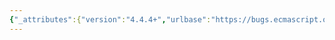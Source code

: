 ```yaml
---
{"_attributes":{"version":"4.4.4+","urlbase":"https://bugs.ecmascript.org/","maintainer":"dherman@mozilla.com"},"bug":{"bug_id":2649,"creation_ts":"2014-04-12 00:53:00 -0700","short_desc":"9.2.14  Function Declaration Instantiation: functionNames and lexicalNames not defined","delta_ts":"2014-04-29 22:59:57 -0700","product":"Draft for 6th Edition","component":"technical issue","version":"Rev 23: April 5, 2014 Draft","rep_platform":"All","op_sys":"All","bug_status":"RESOLVED","resolution":"FIXED","priority":"Normal","bug_severity":"normal","everconfirmed":true,"reporter":{"uid":"andrebargull","name":"André Bargull"},"assigned_to":{"uid":"allen","name":"Allen Wirfs-Brock"},"long_desc":[{"commentid":7701,"comment_count":0,"who":{"uid":"andrebargull","name":"André Bargull"},"bug_when":"2014-04-12 00:53:30 -0700","thetext":"9.2.14  Function Declaration Instantiation:\n\n- step 10, change variable name \"FunctionDeclarations\" to \"functionNames\"\n- step 18, variable \"lexicalNames\" is never defined."},{"commentid":7709,"comment_count":1,"who":{"uid":"allen","name":"Allen Wirfs-Brock"},"bug_when":"2014-04-12 14:53:45 -0700","thetext":"fixed in rev24 editor's draft"},{"commentid":8036,"comment_count":2,"who":{"uid":"allen","name":"Allen Wirfs-Brock"},"bug_when":"2014-04-29 22:59:57 -0700","thetext":"fixed in rev24"}]}}
---
```

